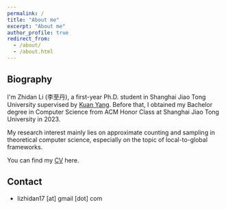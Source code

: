 ```yaml
---
permalink: /
title: "About me"
excerpt: "About me"
author_profile: true
redirect_from: 
  - /about/
  - /about.html
---
```


## Biography
I'm Zhidan Li (李至丹), a first-year Ph.D. student in Shanghai Jiao Tong University supervised by [Kuan Yang](https://jhc.sjtu.edu.cn/~kuanyang/). Before that, I obtained my Bachelor degree in Computer Science from ACM Honor Class at Shanghai Jiao Tong University in 2023.

My research interest mainly lies on approximate counting and sampling in theoretical computer science, especially on the topic of local-to-global frameworks.

You can find my [CV](../files/cv.pdf) here.

## Contact
* lizhidan17 [at] gmail [dot] com
